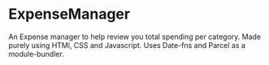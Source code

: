 # ExpenseManager

An Expense manager to help review you total spending per category.
Made purely using HTMl, CSS and Javascript.
Uses Date-fns and Parcel as a module-bundler.
